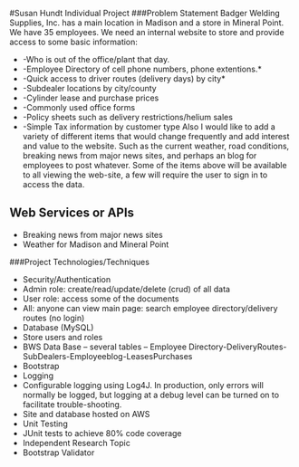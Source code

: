 #Susan Hundt Individual Project
###Problem Statement
Badger Welding Supplies, Inc. has a main location in Madison and a store in Mineral Point.  We have 35 employees.  We need an internal website to store and provide access to some basic information:
*	-Who is out of the office/plant that day.
*	-Employee Directory of cell phone numbers, phone extentions.*
*	-Quick access to driver routes (delivery days) by city*
*	-Subdealer locations by city/county
*	-Cylinder lease and purchase prices
*	-Commonly used office forms
*	-Policy sheets such as delivery restrictions/helium sales
*	-Simple Tax information by customer type
 Also I would like to add a variety of different items that would change frequently and add interest and value to the website.  Such as the current weather, road conditions, breaking news from major news sites, and perhaps an blog for employees to post whatever.
Some of the items above will be available to all viewing the web-site, a few will require the user to sign in to access the data.

##	Web Services or APIs
*	Breaking news from major news sites
*	Weather for Madison and Mineral Point

###Project Technologies/Techniques
*	Security/Authentication
*	Admin role: create/read/update/delete (crud) of all data
*	User role: access some of the documents
*	All: anyone can view main page: search employee directory/delivery routes (no login)
*	Database (MySQL)
*	Store users and roles
*	BWS Data Base – several tables – Employee Directory-DeliveryRoutes-SubDealers-Employeeblog-LeasesPurchases
*	Bootstrap
*	Logging
*	Configurable logging using Log4J. In production, only errors will normally be logged, but logging at a debug level can be turned on to facilitate trouble-shooting.
*	Site and database hosted on AWS
*	Unit Testing
*	JUnit tests to achieve 80% code coverage
*	Independent Research Topic
*	Bootstrap Validator
